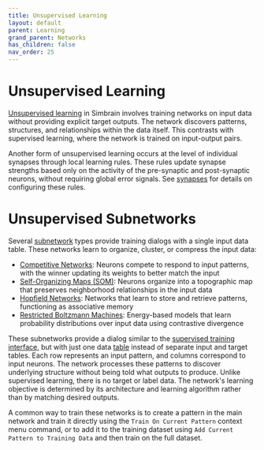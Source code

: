```yaml
---
title: Unsupervised Learning
layout: default
parent: Learning
grand_parent: Networks
has_children: false
nav_order: 25
---
```


# Unsupervised Learning

[Unsupervised learning](https://en.wikipedia.org/wiki/Unsupervised_learning) in Simbrain involves training networks on input data without providing explicit target outputs. The network discovers patterns, structures, and relationships within the data itself. This contrasts with supervised learning, where the network is trained on input-output pairs.

Another form of unsupervised learning occurs at the level of individual synapses through local learning rules. These rules update synapse strengths based only on the activity of the pre-synaptic and post-synaptic neurons, without requiring global error signals. See [synapses](../synapses/) for details on configuring these rules.

# Unsupervised Subnetworks

Several [subnetwork](../subnetworks) types provide training dialogs with a single input data table. These networks learn to organize, cluster, or compress the input data:

- [Competitive Networks](../subnetworks/competitive): Neurons compete to respond to input patterns, with the winner updating its weights to better match the input
- [Self-Organizing Maps (SOM)](../subnetworks/selfOrganizingMap): Neurons organize into a topographic map that preserves neighborhood relationships in the input data
- [Hopfield Networks](../subnetworks/hopfield): Networks that learn to store and retrieve patterns, functioning as associative memory
- [Restricted Boltzmann Machines](../subnetworks/restrictedBoltzmannMachine): Energy-based models that learn probability distributions over input data using contrastive divergence

These subnetworks  provide a dialog similar to the [supervised training interface](supervisedLearning), but with just one data [table](../../utilities/tables) instead of separate input and target tables.   Each row represents an input pattern, and columns correspond to input neurons. The network processes these patterns to discover underlying structure without being told what outputs to produce. Unlike supervised learning, there is no target or label data. The network's learning objective is determined by its architecture and learning algorithm rather than by matching desired outputs.

A common way to train these networks is to create a pattern in the main network and train it directly using the `Train On Current Pattern` context menu command, or to add it to the training dataset using `Add Current Pattern to Training Data` and then train on the full dataset.

